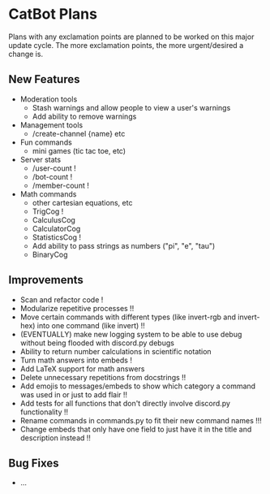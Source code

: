 # CatBot Plans
Plans with any exclamation points are planned to be worked on this major update cycle.
The more exclamation points, the more urgent/desired a change is.

## New Features
* Moderation tools
  * Stash warnings and allow people to view a user's warnings
  * Add ability to remove warnings
* Management tools
  * /create-channel {name} etc
* Fun commands
  * mini games (tic tac toe, etc)
* Server stats
  * /user-count !
  * /bot-count !
  * /member-count !
* Math commands
  * other cartesian equations, etc
  * TrigCog !
  * CalculusCog
  * CalculatorCog
  * StatisticsCog !
  * Add ability to pass strings as numbers ("pi", "e", "tau")
  * BinaryCog

## Improvements
* Scan and refactor code !
* Modularize repetitive processes !!
* Move certain commands with different types (like invert-rgb and invert-hex) into one command (like invert) !!
* (EVENTUALLY) make new logging system to be able to use debug without being flooded with discord.py debugs
* Ability to return number calculations in scientific notation
* Turn math answers into embeds !
* Add LaTeX support for math answers
* Delete unnecessary repetitions from docstrings !!
* Add emojis to messages/embeds to show which category a command was used in or just to add flair !!
* Add tests for all functions that don't directly involve discord.py functionality !!
* Rename commands in commands.py to fit their new command names !!!
* Change embeds that only have one field to just have it in the title and description instead !!

## Bug Fixes
* ...